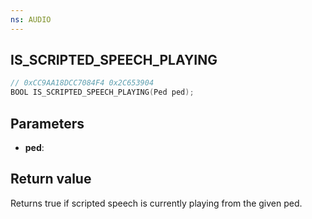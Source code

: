 ```yaml
---
ns: AUDIO
---
```

## IS_SCRIPTED_SPEECH_PLAYING

```c
// 0xCC9AA18DCC7084F4 0x2C653904
BOOL IS_SCRIPTED_SPEECH_PLAYING(Ped ped);
```


## Parameters
* **ped**:

## Return value
Returns true if scripted speech is currently playing from the given ped.
